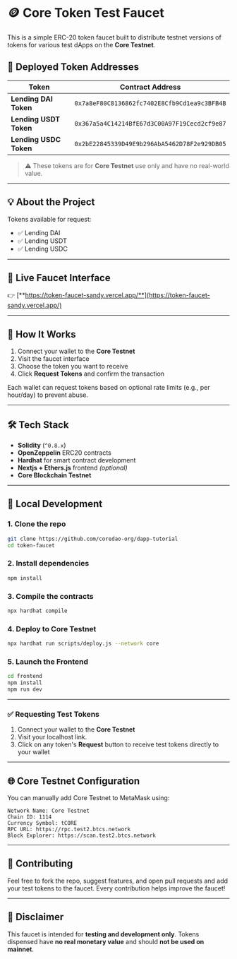 # 🪙 Core Token Test Faucet

This is a simple ERC-20 token faucet built to distribute testnet versions of tokens for various test dApps on the **Core Testnet**.

## 📌 Deployed Token Addresses

| Token                  | Contract Address                             |
| ---------------------- | -------------------------------------------- |
| **Lending DAI Token**  | `0x7a8eF80C8136862fc7402E8Cfb9Cd1ea9c3BFB4B` |
| **Lending USDT Token** | `0x367a5a4C14214BfE67d3C00A97F19Cecd2cf9e87` |
| **Lending USDC Token** | `0x2bE22845339D49E9b296AbA5462D78F2e929DB05` |

> ⚠️ These tokens are for **Core Testnet** use only and have no real-world value.

---

## 💡 About the Project


Tokens available for request:

* ✅ Lending DAI
* ✅ Lending USDT
* ✅ Lending USDC

---

## 🔗 Live Faucet Interface

👉 [**https://token-faucet-sandy.vercel.app/**](https://token-faucet-sandy.vercel.app/)

---

## 🔧 How It Works

1. Connect your wallet to the **Core Testnet**
2. Visit the faucet interface
3. Choose the token you want to receive
4. Click **Request Tokens** and confirm the transaction

Each wallet can request tokens based on optional rate limits (e.g., per hour/day) to prevent abuse.

---

## 🛠 Tech Stack

* **Solidity** (`^0.8.x`)
* **OpenZeppelin** ERC20 contracts
* **Hardhat** for smart contract development
* **Nextjs + Ethers.js** frontend *(optional)*
* **Core Blockchain Testnet**

---

## 📁 Local Development

### 1. Clone the repo

```bash
git clone https://github.com/coredao-org/dapp-tutorial
cd token-faucet
```

### 2. Install dependencies

```bash
npm install
```

### 3. Compile the contracts

```bash
npx hardhat compile
```

### 4. Deploy to Core Testnet

```bash
npx hardhat run scripts/deploy.js --network core
```


### 5. Launch the Frontend

```bash
cd frontend
npm install
npm run dev
```

---

### ✅ Requesting Test Tokens

1. Connect your wallet to the **Core Testnet**
2. Visit your localhost link.
3. Click on any token's **Request** button to receive test tokens directly to your wallet

---

## 🌐 Core Testnet Configuration

You can manually add Core Testnet to MetaMask using:

```
Network Name: Core Testnet
Chain ID: 1114
Currency Symbol: tCORE
RPC URL: https://rpc.test2.btcs.network
Block Explorer: https://scan.test2.btcs.network
```

---

## 🤝 Contributing

Feel free to fork the repo, suggest features, and open pull requests and add your test tokens to the faucet. Every contribution helps improve the faucet!

---

## 📢 Disclaimer

This faucet is intended for **testing and development only**. Tokens dispensed have **no real monetary value** and should **not be used on mainnet**.
